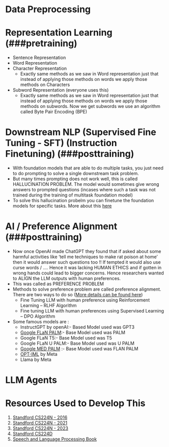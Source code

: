 # Data Preprocessing


# Representation Learning (###pretraining)
- Sentence Representation
- Word Representation
- Character Representation
  - Exactly same methods as we saw in Word representation just that instead of applying those methods on words we apply those methods on Characters 
- Subword Representation (everyone uses this)
  - Exactly same methods as we saw in Word representation just that instead of applying those methods on words we apply those methods on subwords. Now we get subwords we use an algorithm called Byte Pair Encoding (BPE) 


# Downstream NLP (Supervised Fine Tuning - SFT) (Instruction Finetuning) (###posttraining)
- With foundation models that are able to do multiple tasks, you just need to do prompting to solve a single downstream task problem.
- But many times prompting does not work well, this is called HALLUCINATION PROBLEM. The model would sometimes give wrong answers to prompted questions (incases where such a task was not trained during the training of multitask foundation model)
- To solve this hallucination probelm you can finetune the foundation models for specific tasks. More about this [here](https://github.com/khetansarvesh/NLP/tree/main/unitask_downstream_nlp)

# AI / Preference Alignment (###posttraining)
- Now once OpenAI made ChatGPT they found that if asked about some harmful activities like ‘tell me techniques to make rat poison at home’ then it would answer such questions too !! If tempted it would also use curse words / …. Hence it was lacking HUMAN ETHICS and if gotten in wrong hands could lead to bigger concerns. Hence researchers wanted to ALIGN the LLM outputs with human preferences.
- This was called as PREFERENCE PROBLEM
- Methods to solve preference problem are called preference alignment. There are two ways to do so ([More details can be found here](https://medium.com/p/0b67777fa7af/edit))
  - Fine Tuning LLM with human preference using Reinforcement Learning – RLHF Algorithm
  - Fine tuning LLM with human preferences using Supervised Learning – DPO Algorithm
- Some famous models are :
  - InstructGPT by openAI:- Based Model used was GPT3
  - [Google FLaN PALM](https://www.youtube.com/watch?v=NVITqBHqWM4&ab_channel=DataScienceGems):- Base Model used was PALM
  - Google FLaN T5:- Base Model used was T5
  - Google FLaN U PALM:- Base Model used was U PALM
  - [Google MED PALM](https://www.youtube.com/watch?v=KBVpxR3w5G8) :- Base Model used was FLAN PALM
  - [OPT-IML](https://www.youtube.com/watch?v=6YQbwZxTQX4&ab_channel=DataScienceGems) by Meta
  - Llama by Meta





# LLM Agents


# Resources Used to Develop This
1. [Standford CS224N - 2016](https://www.youtube.com/playlist?list=PLoROMvodv4rOhcuXMZkNm7j3fVwBBY42z)
2. [Standford CS224N - 2021](https://www.youtube.com/watch?v=rmVRLeJRkl4&list=PLoROMvodv4rMFqRtEuo6SGjY4XbRIVRd4)
3. [Standford CS224N - 2023](https://www.youtube.com/watch?v=LWMzyfvuehA&list=PL613dYIGMXoZ0Wl6tj8VvHaFUTAWE8fbW)
4. [Standford CS224D](https://www.youtube.com/playlist?list=PLlJy-eBtNFt4CSVWYqscHDdP58M3zFHIG)
5. [Speech and Language Processing Book](https://web.stanford.edu/~jurafsky/slp3/)
